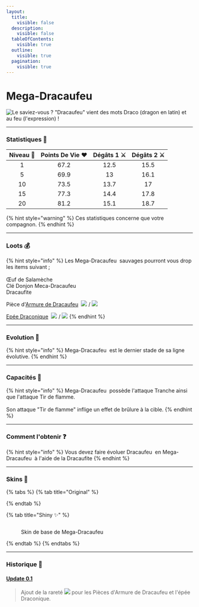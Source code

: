 ```yaml
---
layout:
  title:
    visible: false
  description:
    visible: false
  tableOfContents:
    visible: true
  outline:
    visible: true
  pagination:
    visible: true
---
```


# Mega-Dracaufeu

<img src="../../../.gitbook/assets/file.excalidraw (42).svg" alt="Le saviez-vous ? &#x22;Dracaufeu&#x22; vient des mots Draco (dragon en latin)  et  au feu (l&#x27;expression) !" class="gitbook-drawing">

***

### Statistiques 💠

| Niveau 🧪 | Points De Vie ❤️ | Dégâts 1 ⚔️ | Dégâts 2 ⚔️ |
| :-------: | :--------------: | :---------: | :---------: |
|     1     |       67.2       |     12.5    |     15.5    |
|     5     |       69.9       |      13     |     16.1    |
|     10    |       73.5       |     13.7    |      17     |
|     15    |       77.3       |     14.4    |     17.8    |
|     20    |       81.2       |     15.1    |     18.7    |

{% hint style="warning" %}
Ces statistiques concerne que votre compagnon.
{% endhint %}

***

### Loots 💰

{% hint style="info" %}
Les Mega-Dracaufeu <img src="../../../.gitbook/assets/charizard_mega (5).png" alt="" data-size="line"> sauvages pourront vous drop les items suivant ; \
\
Œuf de Salamèche <img src="../../../.gitbook/assets/image (268).png" alt="" data-size="line">\
Clé Donjon Meca-Dracaufeu <img src="../../../.gitbook/assets/image (272).png" alt="" data-size="line">\
Dracaufite<img src="../../../.gitbook/assets/image (267).png" alt="" data-size="original">

Pièce d'[Armure de Dracaufeu](../../../equipement/armures/armure-de-dracaufeu.md) <img src="../../../.gitbook/assets/charizard_armors (4).png" alt="" data-size="line"> ![](<../../../.gitbook/assets/image (258).png>) / ![](<../../../.gitbook/assets/image (261).png>)

&#x20;[Epée Draconique](../../../equipement/armes/epee-draconique.md) <img src="../../../.gitbook/assets/charizard_weapon (4).png" alt="" data-size="line">  ![](<../../../.gitbook/assets/image (258).png>) / ![](<../../../.gitbook/assets/image (261).png>)
{% endhint %}

***

### Evolution 🔆

{% hint style="info" %}
Mega-Dracaufeu <img src="../../../.gitbook/assets/charizard_mega (5).png" alt="" data-size="line"> est le dernier stade de sa ligne évolutive.
{% endhint %}

***

### Capacités  🏹

{% hint style="info" %}
Mega-Dracaufeu <img src="../../../.gitbook/assets/charizard_mega (5).png" alt="" data-size="line">  possède l'attaque Tranche ainsi que l'attaque Tir de flamme.\
\
Son attaque "Tir de flamme" inflige un effet de brûlure à la cible.
{% endhint %}

***

### Comment l'obtenir ❓

{% hint style="info" %}
Vous devez faire évoluer Dracaufeu <img src="../../../.gitbook/assets/charizard (10).png" alt="" data-size="line">  en Mega-Dracaufeu <img src="../../../.gitbook/assets/charizard_mega (5).png" alt="" data-size="line"> à l'aide de la Dracaufite<img src="../../../.gitbook/assets/image (267).png" alt="" data-size="original">
{% endhint %}

***

### Skins 🎨

{% tabs %}
{% tab title="Original" %}

{% endtab %}

{% tab title="Shiny ✨" %}
<figure><img src="../../../.gitbook/assets/charizard_mega (6).png" alt=""><figcaption><p>Skin de base de Mega-Dracaufeu</p></figcaption></figure>
{% endtab %}
{% endtabs %}

***

### Historique 📖&#x20;

#### [Update 0.1](../../../pokedonjon/mise-a-jours.md#samedi-6-juillet-2024-or-m.a.j.-0.1-maintenance)

> Ajout de la rareté ![](<../../../.gitbook/assets/image (258).png>) pour les Pièces d'Armure de Dracaufeu et l'épée Draconique.

